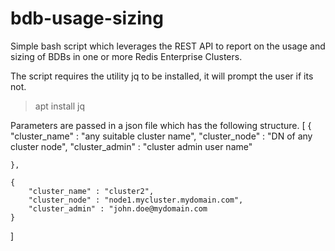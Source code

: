 # bdb-usage-sizing
Simple bash script which leverages the REST API  to report on the usage and sizing of BDBs in one or more Redis Enterprise Clusters.

The script requires the utility jq to be installed, it will prompt the user if its not.
>apt install jq

Parameters are passed in a json file which has the following structure.
[
  	{
  		"cluster_name" : "any suitable cluster name",
  		"cluster_node" : "DN of any cluster node",
  		"cluster_admin" : "cluster admin user name"
  		
  	},
   
  	{
  		"cluster_name" : "cluster2",
  		"cluster_node" : "node1.mycluster.mydomain.com",
  		"cluster_admin" : "john.doe@mydomain.com  		
  	}
 ]
